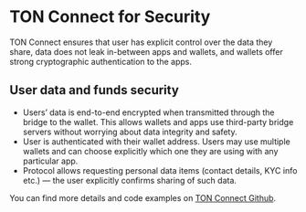 # TON Connect for Security

TON Connect ensures that user has explicit control over the data they share, data does not leak in-between apps and wallets, and wallets offer strong cryptographic authentication to the apps.

## User data and funds security

- Users’ data is end-to-end encrypted when transmitted through the bridge to the wallet. This allows wallets and apps use third-party bridge servers without worrying about data integrity and safety.
- User is authenticated with their wallet address. Users may use multiple wallets and can choose explicitly which one they are using with any particular app.
- Protocol allows requesting personal data items (contact details, KYC info etc.) — the user explicitly confirms sharing of such data.

You can find more details and code examples on [TON Connect Github](https://github.com/ton-connect/).

​

​
